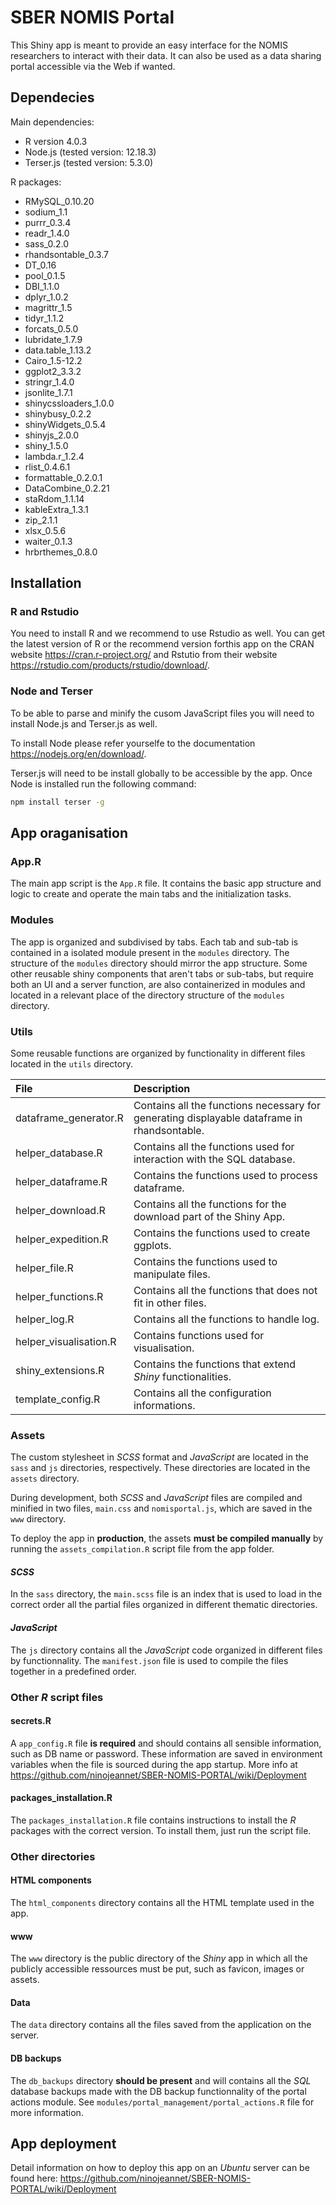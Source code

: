 # SBER NOMIS Portal

This Shiny app is meant to provide an easy interface for the NOMIS researchers to interact with their data. It can also be used as a data sharing portal accessible via the Web if wanted.

## Dependecies

Main dependencies:
- R version 4.0.3
- Node.js (tested version: 12.18.3)
- Terser.js (tested version: 5.3.0)

R packages:
- RMySQL_0.10.20
- sodium_1.1
- purrr_0.3.4
- readr_1.4.0
- sass_0.2.0
- rhandsontable_0.3.7
- DT_0.16
- pool_0.1.5
- DBI_1.1.0
- dplyr_1.0.2
- magrittr_1.5
- tidyr_1.1.2
- forcats_0.5.0
- lubridate_1.7.9
- data.table_1.13.2
- Cairo_1.5-12.2
- ggplot2_3.3.2
- stringr_1.4.0
- jsonlite_1.7.1
- shinycssloaders_1.0.0
- shinybusy_0.2.2
- shinyWidgets_0.5.4
- shinyjs_2.0.0
- shiny_1.5.0
- lambda.r_1.2.4
- rlist_0.4.6.1
- formattable_0.2.0.1
- DataCombine_0.2.21
- staRdom_1.1.14
- kableExtra_1.3.1          
- zip_2.1.1
- xlsx_0.5.6
- waiter_0.1.3
- hrbrthemes_0.8.0          

## Installation

### R and Rstudio
You need to install R and we recommend to use Rstudio as well. You can get the latest version of R or the recommend version forthis app on the CRAN website https://cran.r-project.org/ and Rstutio from their website https://rstudio.com/products/rstudio/download/.

### Node and Terser
To be able to parse and minify the cusom JavaScript files you will need to install Node.js and Terser.js as well.

To install Node please refer yourselfe to the documentation https://nodejs.org/en/download/.

Terser.js will need to be install globally to be accessible by the app. Once Node is installed run the following command:
```sh
npm install terser -g
```

## App oraganisation

### App.R
The main app script is the `App.R` file. It contains the basic app structure and logic to create and operate the main tabs and the initialization tasks.

### Modules
The app is organized and subdivised by tabs. Each tab and sub-tab is contained in a isolated module present in the `modules` directory. The structure of the `modules` directory should mirror the app structure. Some other reusable shiny components that aren't tabs or sub-tabs, but require both an UI and a server function, are also containerized in modules and located in a relevant place of the directory structure of the `modules` directory.

### Utils
Some reusable functions are organized by functionality in different files located in the `utils` directory.

| File                    | Description |
|:----------------------- |:----------- |
| dataframe_generator.R | Contains all the functions necessary for generating displayable dataframe in rhandsontable. |
| helper_database.R    | Contains all the functions used for interaction with the SQL database. |
| helper_dataframe.R        | Contains the functions used to process dataframe. |
| helper_download.R      | Contains all the functions for the download part of the Shiny App. |
| helper_expedition.R    | Contains the functions used to create ggplots. |
| helper_file.R    | Contains the functions used to manipulate files. |
| helper_functions.R    | Contains all the functions that does not fit in other files. |
| helper_log.R    | Contains all the functions to handle log. |
| helper_visualisation.R    | Contains functions used for visualisation. |
| shiny_extensions.R      | Contains the functions that extend _Shiny_ functionalities. |
| template_config.R    | Contains all the configuration informations. |

### Assets
The custom stylesheet in _SCSS_ format and _JavaScript_ are located in the `sass` and `js` directories, respectively. These directories are located in the `assets` directory.

During development, both _SCSS_ and _JavaScript_ files are compiled and minified in two files, `main.css` and `nomisportal.js`, which are saved in the `www` directory.

To deploy the app in **production**, the assets **must be compiled manually** by running the `assets_compilation.R` script file from the app folder.

#### _SCSS_
In the `sass` directory, the `main.scss` file is an index that is used to load in the correct order all the partial files organized in different thematic directories.

#### _JavaScript_
The `js` directory contains all the _JavaScript_ code organized in different files by functionnality. The `manifest.json` file is used to compile the files together in a predefined order.

### Other _R_ script files

#### secrets.R
A `app_config.R` file **is required** and should contains all sensible information, such as DB name or password. These information are saved in environment variables when the file is sourced during the app startup. More info at https://github.com/ninojeannet/SBER-NOMIS-PORTAL/wiki/Deployment

#### packages_installation.R
The `packages_installation.R` file contains instructions to install the _R_ packages with the correct version. To install them, just run the script file.

### Other directories

#### HTML components
The `html_components` directory contains all the HTML template used in the app.

#### www
The `www` directory is the public directory of the _Shiny_ app in which all the publicly accessible ressources must be put, such as favicon, images or assets.

#### Data
The `data` directory contains all the files saved from the application on the server.

#### DB backups
The `db_backups` directory **should be present** and will contains all the _SQL_ database backups made with the DB backup functionnality of the portal actions module. See `modules/portal_management/portal_actions.R` file for more information.

## App deployment
Detail information on how to deploy this app on an _Ubuntu_ server can be found here: https://github.com/ninojeannet/SBER-NOMIS-PORTAL/wiki/Deployment

